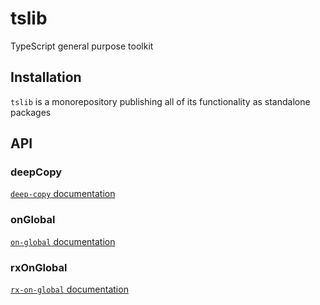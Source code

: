 # tslib

TypeScript general purpose toolkit

## Installation

`tslib` is a monorepository publishing all of its functionality as standalone
packages

## API

### deepCopy

[`deep-copy` documentation](src/deep-copy/README.md)

### onGlobal

[`on-global` documentation](src/on-global/README.md)

### rxOnGlobal

[`rx-on-global` documentation](src/rx-on-global/README.md)
